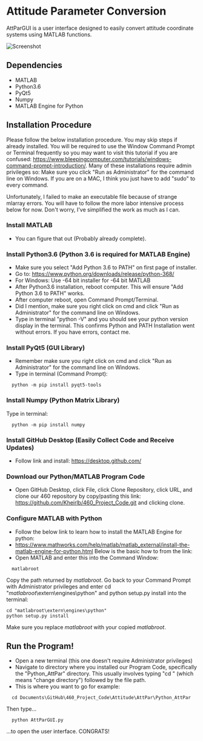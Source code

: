 # Attitude Parameter Conversion

AttParGUI is a user interface designed to easily convert attitude coordinate systems using MATLAB functions.

![Screenshot](https://github.com/Kheirlb/460_Project_Code/tree/master/Attitude/AttPar/Python_AttPar/images/AttParGUIsmall.png?raw=true)

## Dependencies
- MATLAB
- Python3.6
- PyQt5
- Numpy
- MATLAB Engine for Python

## Installation Procedure
Please follow the below installation procedure. You may skip steps if already installed. You will be required to use the Window Command Prompt or Terminal frequently so you may want to visit this tutorial if you are confused: https://www.bleepingcomputer.com/tutorials/windows-command-prompt-introduction/. Many of these installations require admin privileges so: Make sure you click "Run as Administrator" for the command line on Windows. If you are on a MAC, I think you just have to add "sudo" to every command.

Unfortunately, I failed to make an executable file because of strange mlarray errors. You will have to follow the more labor intensive process below for now. Don't worry, I've simplified the work as much as I can.

### Install MATLAB
- You can figure that out (Probably already complete).

### Install Python3.6 (Python 3.6 is required for MATLAB Engine)
- Make sure you select "Add Python 3.6 to PATH" on first page of installer.
- Go to: https://www.python.org/downloads/release/python-368/
- For Windows: Use -64 bit installer for -64 bit MATLAB
- After Python3.6 installation, reboot computer. This will ensure "Add Python 3.6 to PATH" works.
- After computer reboot, open Command Prompt/Terminal.
- Did I mention, make sure you right click on cmd and click "Run as Administrator" for the command line on Windows.
- Type in terminal "python -V" and you should see your python version display in the terminal. This confirms Python and PATH Installation went without errors. If you have errors, contact me.

### Install PyQt5 (GUI Library)
- Remember make sure you right click on cmd and click "Run as Administrator" for the command line on Windows.
- Type in terminal (Command Prompt):
```
  python -m pip install pyqt5-tools
```

### Install Numpy (Python Matrix Library)
Type in terminal:
```
  python -m pip install numpy
```
### Install GitHub Desktop (Easily Collect Code and Receive Updates)
- Follow link and install: https://desktop.github.com/

### Download our Python/MATLAB Program Code
- Open GitHub Desktop, click File, click Clone Repository, click URL, and clone our 460 repository by copy/pasting this link: https://github.com/Kheirlb/460_Project_Code.git and clicking clone.

### Configure MATLAB with Python
- Follow the below link to learn how to install the MATLAB Engine for python:
- https://www.mathworks.com/help/matlab/matlab_external/install-the-matlab-engine-for-python.html
Below is the basic how to from the link:
- Open MATLAB and enter this into the Command Window:

```
  matlabroot
```
Copy the path returned by _matlabroot_.
Go back to your Command Prompt with Administrator privileges and enter cd "_matlabroot_\extern\engines\python" and python setup.py install into the terminal:

```
cd "matlabroot\extern\engines\python"
python setup.py install
```

Make sure you replace _matlabroot_ with your copied _matlabroot_.

## Run the Program!
- Open a new terminal (this one doesn't require Administrator privileges)
- Navigate to directory where you installed our Program Code, specifically the "Python_AttPar" directory. This usually involves typing "cd " (which means "change directory") followed by the file path.
- This is where you want to go for example:
```
  cd Documents\GitHub\460_Project_Code\Attitude\AttPar\Python_AttPar
```
Then type...
```
  python AttParGUI.py
```
...to open the user interface. CONGRATS!
